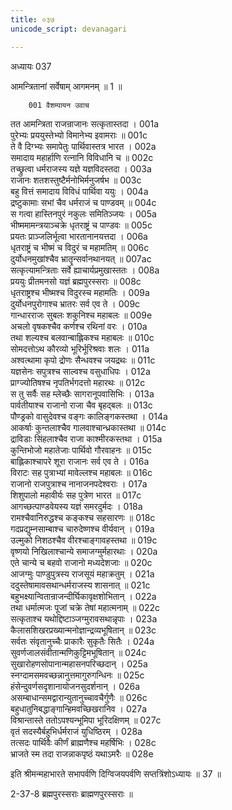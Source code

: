 ```yaml
---
title: ०३७
unicode_script: devanagari

---
```



अध्यायः 037

आमन्त्रितानां सर्वेषाम् आगमनम् ॥ 1 ॥

		001	वैशम्पायन उवाच   
तत आमन्त्रिता राजन्राजानः सत्कृतास्तदा ।	001a  
पुरेभ्यः प्रययुस्तेभ्यो विमानेभ्य इवामराः ॥	001c  
ते वै दिग्भ्यः समापेतुः पार्थिवास्तत्र भारत ।	002a  
समादाय महार्हाणि रत्नानि विविधानि च ॥	002c  
तच्छ्रुत्वा धर्मराजस्य यज्ञे यज्ञविदस्तदा ।	003a  
राजानः शतशस्तुष्टैर्मनोभिर्मनुजर्षभ ॥	003c  
बहु वित्तं समादाय विविधं पार्थिवा ययुः ।	004a  
द्रष्टुकामाः सभां चैव धर्मराजं च पाण्डवम् ॥	004c  
स गत्वा हास्तिनपुरं नकुलः समितिञ्जयः ।	005a  
भीष्ममामन्त्रयाञ्चक्रे धृतराष्ट्रं च पाण्डवः ॥	005c  
प्रयतः प्राञ्जलिर्भूत्वा भारतानानयत्तदा ।	006a  
धृतराष्ट्रं च भीष्मं च विदुरं च महामतिम् ॥	006c  
दुर्योधनमुखांश्चैव भ्रातॄन्सर्वानथानयत् ॥	007ac  
सत्कृत्यामन्त्रिताः सर्वे ह्याचार्यप्रमुखास्ततः ।	008a  
प्रययुः प्रीतमनसो यज्ञं ब्रह्मपुरस्सराः ॥	008c  
धृतराष्ट्रश्च भीष्मश्च विदुरस्च महामतिः ।	009a  
दुर्योधनपुरोगाश्च भ्रातरः सर्व एव ते ।	009c  
गान्धारराजः सुबलः शकुनिश्च महाबलः ॥	009e  
अचलो वृषकश्चैव कर्णश्च रथिनां वरः ।	010a  
तथा शल्यश्च बलवान्बाह्लिकश्च महाबलः ॥	010c  
सोमदत्तोऽथ कौरव्यो भूरिर्भूरिश्रवाः शलः ।	011a  
अश्वत्थामा कृपो द्रोणः सैन्धवश्च जयद्रथः ॥	011c  
यज्ञसेनः सपुत्रश्च साल्वश्च वसुधाधिपः ।	012a  
प्राग्ज्योतिषश्च नृपतिर्भगदत्तो महारथः ॥	012c  
स तु सर्वैः सह म्लेच्छैः सागरानूपवासिभिः ।	013a  
पार्वतीयाश्च राजानो राजा चैव बृहद्बलः ॥	013c  
पौण्ड्रको वासुदेवश्च वङ्गः कालिङ्गकस्तथा ।	014a  
आकर्षाः कुन्तलाश्चैव गालवाश्चान्ध्रकास्तथा ॥	014c  
द्राविडाः सिंहलाश्चैव राजा काश्मीरकस्तथा ।	015a  
कुन्तिभोजो महातेजाः पार्थिवो गौरवाहनः ॥	015c  
बाह्लिकाश्चापरे शूरा राजानः सर्व एव ते ।	016a  
विराटः सह पुत्राभ्यां मावेल्लश्च महाबलः ॥	016c  
राजानो राजपुत्राश्च नानाजनपदेश्वराः ।	017a  
शिशुपालो महावीर्यः सह पुत्रेण भारत ॥	017c  
आगच्छत्पाण्डवेयस्य यज्ञं समरदुर्मदः ।	018a  
रामश्चैवानिरुद्धश्च कङ्कश्च सहसारणः ॥	018c  
गदप्रद्युम्नसाम्बाश्च चारुदेष्णश्च वीर्यवान् ।	019a  
उल्मुको निशठश्चैव वीरश्चाङ्गावहस्तथा ॥	019c  
वृष्णयो निखिलाश्चान्ये समाजग्मुर्महारथाः ।	020a  
एते चान्ये च बहवो राजानो मध्यदेशजाः ॥	020c  
आजग्मुः पाण्डुपुत्रस्य राजसूयं महाक्रतुम् ।	021a  
ददुस्तेषामावसथान्धर्मराजस्य शासनात् ॥	021c  
बहुभक्ष्यान्वितान्राजन्दीर्घिकावृक्षशोभितान् ।	022a  
तथा धर्मात्मजः पूजां चक्रे तेषां महात्मनाम् ॥	022c  
सत्कृताश्च यथोद्दिष्टाञ्जग्मुरावसथान्नृपाः ।	023a  
कैलासशिखरप्रख्यान्मनोज्ञान्द्रव्यभूषितान् ॥	023c  
सर्वतः संवृतानुच्चैः प्राकारैः सुकृतैः सितैः ।	024a  
सुवर्णजालसंवीतान्मणिकुट्टिमभूषितान् ॥	024c  
सुखारोहणसोपानान्महासनपरिच्छदान् ।	025a  
स्नग्दामसमवच्छन्नानुत्तमागुरुगन्धिनः ॥	025c  
हंसेन्दुवर्णसदृशानायोजनसुदर्शनान् ।	026a  
असम्बाधान्समद्वारान्युतानुच्चावचैर्गुणैः ॥	026c  
बहुधातुनिबद्धाङ्गान्हिमवच्छिखरानिव ।	027a  
विश्रान्तास्ते ततोऽपश्यन्भूमिपा भूरिदक्षिणम् ॥	027c  
वृतं सदस्यैर्बहुभिर्धर्मराजं युधिष्ठिरम् ।	028a  
तत्सदः पार्थिवैः कीर्णं ब्राह्मणैश्च महर्षिभिः ।	028c  
भ्राजते स्म तदा राजन्नाकपृष्ठं यथाऽमरैः ॥ 	028e  

इति श्रीमन्महाभारते सभापर्वणि दिग्विजयपर्वणि सप्तत्रिंशोऽध्यायः ॥ 37 ॥

2-37-8 ब्रह्मपुरस्सराः ब्राह्मणपुरस्सराः ॥